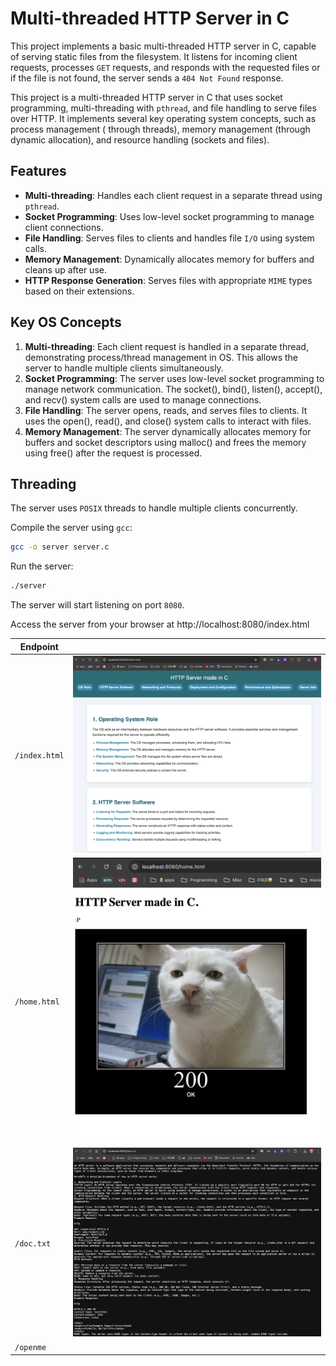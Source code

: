 # Multi-threaded HTTP Server in C

This project implements a basic multi-threaded HTTP server in C, capable of serving static files from the filesystem. It
listens for incoming client requests, processes `GET` requests, and responds with the requested files or if the file is
not found, the server sends a `404 Not Found` response.

This project is a multi-threaded HTTP server in C that uses socket programming, multi-threading with `pthread`, and file
handling to serve files over HTTP. It implements several key operating system concepts, such as process management (
through threads), memory management (through dynamic allocation), and resource handling (sockets and files).

## Features

- **Multi-threading**: Handles each client request in a separate thread using `pthread`.
- **Socket Programming**: Uses low-level socket programming to manage client connections.
- **File Handling**: Serves files to clients and handles file `I/O` using system calls.
- **Memory Management**: Dynamically allocates memory for buffers and cleans up after use.
- **HTTP Response Generation**: Serves files with appropriate `MIME` types based on their extensions.

## Key OS Concepts

1. **Multi-threading**: Each client request is handled in a separate thread, demonstrating process/thread management in
   OS.
   This allows the server to handle multiple clients simultaneously.
2. **Socket Programming**: The server uses low-level socket programming to manage network communication. The socket(),
   bind(),
   listen(), accept(), and recv() system calls are used to manage connections.
3. **File Handling**: The server opens, reads, and serves files to clients. It uses the open(), read(), and close()
   system
   calls to interact with files.
4. **Memory Management**: The server dynamically allocates memory for buffers and socket descriptors using malloc() and
   frees
   the memory using free() after the request is processed.

## Threading

The server uses `POSIX` threads to handle multiple clients concurrently.

Compile the server using `gcc`:

```bash
gcc -o server server.c
```

Run the server:

```bash
./server
```

The server will start listening on port `8080`.

Access the server from your browser at http://localhost:8080/index.html

| Endpoint      |                              |
|---------------|------------------------------|
| `/index.html` | ![index.png](pics/index.png) |
| `/home.html`  | ![home.png](pics/home.png)   |
| `/doc.txt`    | ![doc.png](pics/doc.png)     |
| `/openme`     |                              | 


